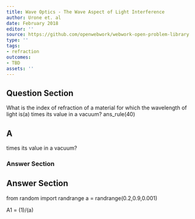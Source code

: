 ```yaml
---
title: Wave Optics - The Wave Aspect of Light Interference
author: Urone et. al
date: February 2018
editor: ''
source: https://github.com/openwebwork/webwork-open-problem-library
type: ''
tags:
- refraction
outcomes:
- TBD
assets: ''
---
```


## Question Section 

What is the index of refraction of a material for which the wavelength of light is(a) times its value in a vacuum?
ans_rule(40)
## A
times its value in a vacuum?
### Answer Section


## Answer Section

from random import randrange
a = randrange(0.2,0.9,0.001)

A1 = (1)/(a)